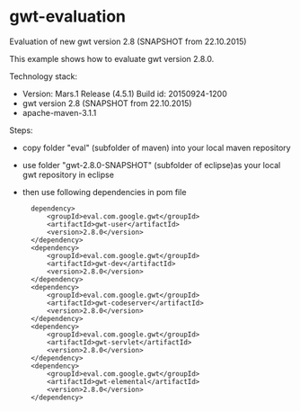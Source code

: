 # gwt-evaluation

Evaluation of new gwt version 2.8 (SNAPSHOT from 22.10.2015)

This example shows how to evaluate gwt version 2.8.0. 

Technology stack:
- Version: Mars.1 Release (4.5.1) Build id: 20150924-1200
- gwt version 2.8 (SNAPSHOT from 22.10.2015)
- apache-maven-3.1.1

Steps:
- copy folder "eval" (subfolder of maven) into your local maven repository
- use folder "gwt-2.8.0-SNAPSHOT" (subfolder of eclipse)as your local gwt repository in eclipse
- then use following dependencies in pom file

		dependency>
			<groupId>eval.com.google.gwt</groupId>
			<artifactId>gwt-user</artifactId>
			<version>2.8.0</version>
		</dependency>
		<dependency>
			<groupId>eval.com.google.gwt</groupId>
			<artifactId>gwt-dev</artifactId>
			<version>2.8.0</version>
		</dependency>
		<dependency>
			<groupId>eval.com.google.gwt</groupId>
			<artifactId>gwt-codeserver</artifactId>
			<version>2.8.0</version>
		</dependency>
		<dependency>
			<groupId>eval.com.google.gwt</groupId>
			<artifactId>gwt-servlet</artifactId>
			<version>2.8.0</version>
		</dependency>
		<dependency>
			<groupId>eval.com.google.gwt</groupId>
			<artifactId>gwt-elemental</artifactId>
			<version>2.8.0</version>
		</dependency>
